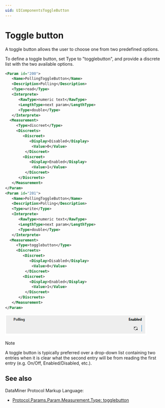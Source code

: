 ```yaml
---
uid: UIComponentsToggleButton
---
```


# Toggle button

A toggle button allows the user to choose one from two predefined options.

To define a toggle button, set Type to "togglebutton", and provide a discrete list with the two available options.

```xml
<Param id="200">
   <Name>PollingToggleButton</Name>
   <Description>Polling</Description>
   <Type>read</Type>
   <Interprete>
      <RawType>numeric text</RawType>
      <LengthType>next param</LengthType>
      <Type>double</Type>
   </Interprete>
  <Measurement>
     <Type>discreet</Type>
     <Discreets>
        <Discreet>
           <Display>Disabled</Display>
            <Value>0</Value>
         </Discreet>
        <Discreet>
           <Display>Enabled</Display>
            <Value>1</Value>
         </Discreet>
      </Discreets>
   </Measurement>
</Param>
<Param id="201">
   <Name>PollingToggleButton</Name>
   <Description>Polling</Description>
   <Type>write</Type>
   <Interprete>
      <RawType>numeric text</RawType>
      <LengthType>next param</LengthType>
      <Type>double</Type>
   </Interprete>
  <Measurement>
     <Type>togglebutton</Type>
     <Discreets>
        <Discreet>
           <Display>Disabled</Display>
            <Value>0</Value>
         </Discreet>
        <Discreet>
           <Display>Enabled</Display>
            <Value>1</Value>
         </Discreet>
      </Discreets>
   </Measurement>
</Param>
```

![alt text](../../images/uitogglebutton.png "DataMiner Cube toggle button")

> [!NOTE]
> A toggle button is typically preferred over a drop-down list containing two entries when it is clear what the second entry will be from reading the first entry (e.g. On/Off, Enabled/Disabled, etc.).

## See also

DataMiner Protocol Markup Language:

- [Protocol.Params.Param.Measurement.Type: togglebutton](xref:Protocol.Params.Param.Measurement.Type#togglebutton)
